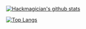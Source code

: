 [![Hackmagician's github stats](https://github-readme-stats.vercel.app/api?username=kageroukw&theme=material-palenight)]()

[![Top Langs](https://github-readme-stats.vercel.app/api/top-langs/?username=kageroukw&theme=material-palenight&layout=compact)]()

